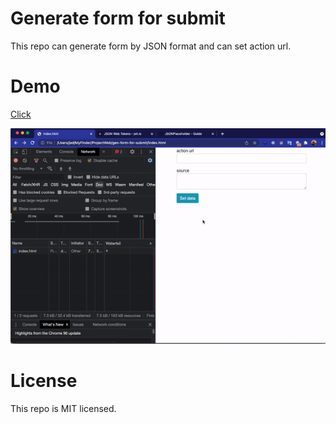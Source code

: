 # Generate form for submit
This repo can generate form by JSON format and can set action url.

# Demo

[Click](https://jedsada-jed.github.io/gen-form-for-submit/index.html)

![Alt Text](demo/demo.gif)


# License
This repo is MIT licensed.
